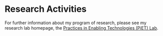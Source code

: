 
# Research Activities

For further information about my program of research, please see my research lab homepage, the [Practices in Enabling Technologies (PiET) Lab](https://piet.apps01.yorku.ca/).